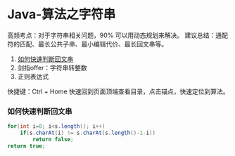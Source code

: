 

# Java-算法之字符串

高频考点：对于字符串相关问题，90% 可以用动态规划来解决。
建议总结：通配符的匹配、最长公共子串、最小编辑代价、最长回文串等。


1. <a href="#如何快速判断回文串">如何快速判断回文串</a>
2. 剑指offer：字符串转整数
3. 正则表达式

快捷键：Ctrl + Home 快速回到页面顶端查看目录，点击锚点，快速定位到算法。

### 如何快速判断回文串
```java
for(int i=0; i<s.length(); i++)
	if(s.charAt(i) != s.charAt(s.length()-1-i))
		return false;
return true;
```

